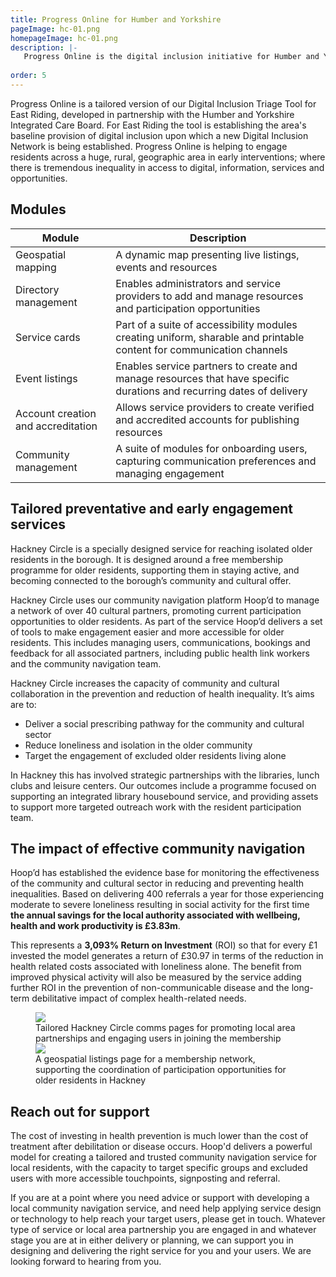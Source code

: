 ```yaml
---
title: Progress Online for Humber and Yorkshire
pageImage: hc-01.png
homepageImage: hc-01.png
description: |-
   Progress Online is the digital inclusion initiative for Humber and Yorkshire. Using a customised version of our Digital Inclusion Triage Tool 168 Town & Parish Councils are building service provider networks, assessing the needs of residents and referring them to appropriate digital inclusion resources. 
 
order: 5
---
```


Progress Online is a tailored version of our Digital Inclusion Triage Tool for East Riding, developed in partnership with the Humber and Yorkshire Integrated Care Board. For East Riding the tool is establishing the area's baseline provision of digital inclusion upon which a new Digital Inclusion Network is being established. Progress Online is helping to engage residents across a huge, rural,  geographic area in early interventions; where there is tremendous inequality in access to digital, information, services and opportunities. 

<section>
  <h2>Modules</h2>
  <table>
    <thead>
      <tr>
<th>Module</th>
        <th>Description</th>
      </tr>
    </thead>
    <tbody>
      <tr>
        <td>Geospatial mapping</td>
        <td>A dynamic map presenting live listings, events and resources</td>
      </tr>
      <tr>
        <td>Directory management</td>
        <td>Enables administrators and service providers to add and manage resources and participation opportunities</td>
      </tr>
       <tr>
        <td>Service cards</td>
        <td>Part of a suite of accessibility modules creating uniform, sharable and printable content for communication channels</td>
      </tr>
      <tr>
        <td>Event listings</td>
        <td>Enables service partners to create and manage resources that have specific durations and recurring dates of delivery</td>
      </tr>
      <tr>
        <td>Account creation and accreditation</td>
        <td>Allows service providers to create verified and accredited accounts for publishing resources</td>
      </tr>
      <tr>
        <td>Community management</td>
        <td>A suite of modules for onboarding users, capturing communication preferences and managing engagement</td>
      </tr>
    </tbody>
  </table>
</section>

Tailored preventative and early engagement services
---------------------------------------------------------------------------------------------------------------------------------
Hackney Circle is a specially designed service for reaching isolated older residents in the borough. It is designed around a free membership programme for older residents, supporting them in staying active, and becoming connected to the borough’s community and cultural offer. 

Hackney Circle uses our community navigation platform Hoop’d to manage a network of over 40 cultural partners, promoting current participation opportunities to older residents. As part of the service Hoop’d delivers a set of tools to make engagement easier and more accessible for older residents. This includes managing users, communications, bookings and feedback for all associated partners, including public health link workers and the community navigation team. 

Hackney Circle increases the capacity of community and cultural collaboration in the prevention and reduction of health inequality. It’s aims are to: 

- Deliver a social prescribing pathway for the community and cultural sector 
- Reduce loneliness and isolation in the older community
- Target the engagement of excluded older residents living alone

In Hackney this has involved strategic partnerships with the libraries, lunch clubs and leisure centers. Our outcomes include a programme focused on supporting an integrated library housebound service, and providing assets to support more targeted outreach work with the resident participation team. 


The impact of effective community navigation
---------------------------------------------------------------------------------------------------------------------------------
Hoop’d has established the evidence base for monitoring the effectiveness of the community and cultural sector in reducing and preventing health inequalities. Based on delivering 400 referrals a year for those experiencing moderate to severe loneliness resulting in social activity for the first time **the annual savings for the local authority associated with wellbeing, health and work productivity is £3.83m**.

This represents a **3,093% Return on Investment** (ROI) so that for every £1 invested the model generates a return of £30.97 in terms of the reduction in health related costs associated with loneliness alone. The benefit from improved physical activity will also be measured by the service adding further ROI in the prevention of non-communicable disease and the long-term debilitative impact of complex health-related needs. 

<figure>
  <img src="{{ '/static/images/use-cases/hackney-circle-uc-01.png' | url }}" />
  <figcaption>
    Tailored Hackney Circle comms pages for promoting local area partnerships and engaging users in joining the membership
  </figcaption>
   <img src="{{ '/static/images/use-cases/customengagement-02.png' | url }}" />
  <figcaption>
    A geospatial listings page for a membership network, supporting the coordination of participation opportunities for older residents in Hackney
  </figcaption>
</figure>

Reach out for support
---------------------------------------------------------------------------------------------------------------------------------
The cost of investing in health prevention is much lower than the cost of treatment after debilitation or disease occurs. Hoop'd delivers a powerful model for creating a tailored and trusted community navigation service for local residents, with the capacity to target specific groups and excluded users with more accessible touchpoints, signposting and referral. 

If you are at a point where you need advice or support with developing a local community navigation service, and need help applying service design or technology to help reach your target users, please get in touch. Whatever type of service or local area partnership you are engaged in and whatever stage you are at in either delivery or planning, we can support you in designing and delivering the right service for you and your users. We are looking forward to hearing from you. 

